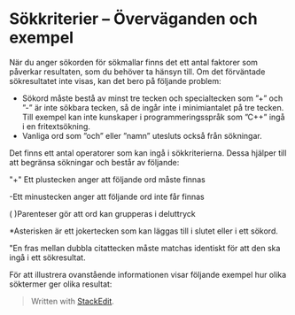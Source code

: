 # Sökkriterier – Överväganden och exempel

När du anger sökorden för sökmallar finns det ett antal faktorer som påverkar resultaten, som du behöver ta hänsyn till. Om det förväntade sökresultatet inte visas, kan det bero på följande problem:

-   Sökord måste bestå av minst tre tecken och specialtecken som ”+” och ”-” är inte sökbara tecken, så de ingår inte i minimiantalet på tre tecken. Till exempel kan inte kunskaper i programmeringsspråk som ”C++” ingå i en fritextsökning.
-   Vanliga ord som ”och” eller ”namn” utesluts också från sökningar.

Det finns ett antal operatorer som kan ingå i sökkriterierna. Dessa hjälper till att begränsa sökningar och består av följande:

"+" Ett plustecken anger att följande ord måste finnas

-Ett minustecken anger att följande ord inte får finnas

( )Parenteser gör att ord kan grupperas i deluttryck

*Asterisken är ett jokertecken som kan läggas till i slutet eller i ett sökord.

"En fras mellan dubbla citattecken måste matchas identiskt för att den ska ingå i ett sökresultat.

För att illustrera ovanstående informationen visar följande exempel hur olika söktermer ger olika resultat:


> Written with [StackEdit](https://stackedit.io/).
<!--stackedit_data:
eyJoaXN0b3J5IjpbLTI3MjYzNDI0Nl19
-->